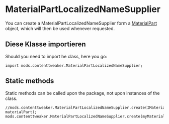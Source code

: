 # MaterialPartLocalizedNameSupplier

You can create a MaterialPartLocalizedNameSupplier form a [MaterialPart](/Mods/ContentTweaker/Materials/Materials/MaterialPart/) object, which will then be used whenever requested.

## Diese Klasse importieren
Should you need to import he class, here you go:
```zenscript
import mods.contenttweaker.MaterialPartLocalizedNameSupplier;
```

## Static methods

Static methods can be called upon the package, not upon instances of the class.

```zenscript
//mods.contenttweaker.MaterialPartLocalizedNameSupplier.create(IMaterialPart materialPart);
mods.contenttweaker.MaterialPartLocalizedNameSupplier.create(myMaterialPart);
```